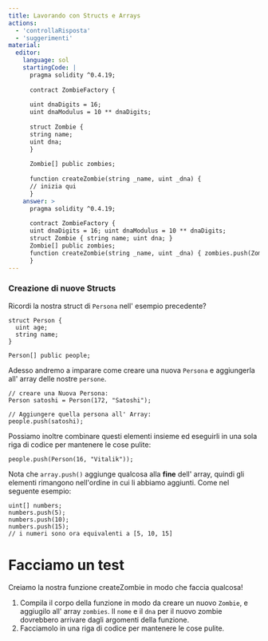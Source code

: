 ```yaml
---
title: Lavorando con Structs e Arrays
actions:
  - 'controllaRisposta'
  - 'suggerimenti'
material:
  editor:
    language: sol
    startingCode: |
      pragma solidity ^0.4.19;
      
      contract ZombieFactory {
      
      uint dnaDigits = 16;
      uint dnaModulus = 10 ** dnaDigits;
      
      struct Zombie {
      string name;
      uint dna;
      }
      
      Zombie[] public zombies;
      
      function createZombie(string _name, uint _dna) {
      // inizia qui
      }
    answer: >
      pragma solidity ^0.4.19;
      
      contract ZombieFactory {
      uint dnaDigits = 16; uint dnaModulus = 10 ** dnaDigits;
      struct Zombie { string name; uint dna; }
      Zombie[] public zombies;
      function createZombie(string _name, uint _dna) { zombies.push(Zombie(_name, _dna)); }
      }
---
```

### Creazione di nuove Structs

Ricordi la nostra struct di `Persona` nell' esempio precedente?

    struct Person {
      uint age;
      string name;
    }
    
    Person[] public people;
    

Adesso andremo a imparare come creare una nuova `Persona` e aggiungerla all' array delle nostre `persone`.

    // creare una Nuova Persona:
    Person satoshi = Person(172, "Satoshi");
    
    // Aggiungere quella persona all' Array:
    people.push(satoshi);
    

Possiamo inoltre combinare questi elementi insieme ed eseguirli in una sola riga di codice per mantenere le cose pulite:

    people.push(Person(16, "Vitalik"));
    

Nota che `array.push()` aggiunge qualcosa alla **fine** dell' array, quindi gli elementi rimangono nell'ordine in cui li abbiamo aggiunti. Come nel seguente esempio:

    uint[] numbers;
    numbers.push(5);
    numbers.push(10);
    numbers.push(15);
    // i numeri sono ora equivalenti a [5, 10, 15]
    

# Facciamo un test

Creiamo la nostra funzione createZombie in modo che faccia qualcosa!

1. Compila il corpo della funzione in modo da creare un nuovo `Zombie`, e aggiugilo all' array `zombies`. Il `nome` e il `dna` per il nuovo zombie dovrebbero arrivare dagli argomenti della funzione.
2. Facciamolo in una riga di codice per mantenere le cose pulite.